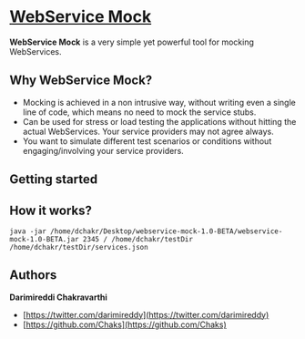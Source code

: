 # [WebService Mock](https://github.com/Chaks/webservice-mock)
**WebService Mock** is a very simple yet powerful tool for mocking WebServices.

## Why WebService Mock?

* Mocking is achieved in a non intrusive way, without writing even a single line of code, which means no need to mock the service stubs.
* Can be used for stress or load testing the applications without hitting the actual WebServices. Your service providers may not agree always.
* You want to simulate different test scenarios or conditions without engaging/involving your service providers.

## Getting started

## How it works?

```
java -jar /home/dchakr/Desktop/webservice-mock-1.0-BETA/webservice-mock-1.0-BETA.jar 2345 / /home/dchakr/testDir /home/dchakr/testDir/services.json
```

## Authors

**Darimireddi Chakravarthi**

+ [https://twitter.com/darimireddy](https://twitter.com/darimireddy)
+ [https://github.com/Chaks](https://github.com/Chaks)
